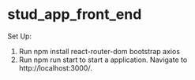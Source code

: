 # stud_app_front_end

Set Up:

1) Run npm install
    react-router-dom
    bootstrap
    axios
2) Run npm run start to start a application. Navigate to http://localhost:3000/. 